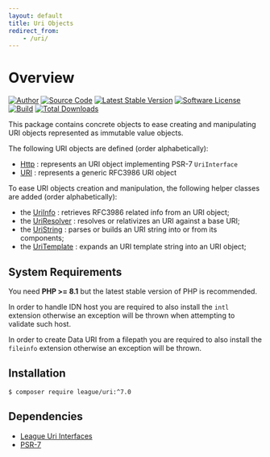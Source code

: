 ```yaml
---
layout: default
title: Uri Objects
redirect_from:
    - /uri/
---
```


Overview
=======

[![Author](//img.shields.io/badge/author-@nyamsprod-blue.svg?style=flat-square)](https://twitter.com/nyamsprod)
[![Source Code](//img.shields.io/badge/source-league/uri-blue.svg?style=flat-square)](https://github.com/thephpleague/uri)
[![Latest Stable Version](//img.shields.io/github/release/thephpleague/uri.svg?style=flat-square)](https://packagist.org/packages/league/uri)
[![Software License](//img.shields.io/badge/license-MIT-brightgreen.svg?style=flat-square)](LICENSE.md)<br>
[![Build](https://github.com/thephpleague/uri/workflows/build/badge.svg)](https://github.com/thephpleague/uri/actions?query=workflow%3A%22build%22)
[![Total Downloads](//img.shields.io/packagist/dt/league/uri.svg?style=flat-square)](https://packagist.org/packages/league/uri)

This package contains concrete objects to ease creating and manipulating URI objects represented as immutable value objects. 

The following URI objects are defined (order alphabetically):

- [Http](/uri/7.0/psr7/) : represents an URI object implementing PSR-7 `UriInterface`
- [URI](/uri/7.0/rfc3986/) : represents a generic RFC3986 URI object

To ease URI objects creation and manipulation, the following helper classes are added (order alphabetically):

- the [UriInfo](/uri/7.0/info) : retrieves RFC3986 related info from an URI object;
- the [UriResolver](/uri/7.0/resolver-relativizer) : resolves or relativizes an URI against a base URI;
- the [UriString](/uri/7.0/parser-builder) : parses or builds an URI string into or from its components;
- the [UriTemplate](/uri/7.0/uri-template) : expands an URI template string into an URI object;

System Requirements
-------

You need **PHP >= 8.1** but the latest stable version of PHP is recommended.

In order to handle IDN host you are required to also install the `intl` extension otherwise an exception will be thrown when attempting to validate such host.

In order to create Data URI from a filepath you are required to also install the `fileinfo` extension otherwise an exception will be thrown.

Installation
--------

~~~
$ composer require league/uri:^7.0
~~~

Dependencies
-------

- [League Uri Interfaces](https://github.com/thephpleague/uri-interfaces)
- [PSR-7](http://www.php-fig.org/psr/psr-7/)
